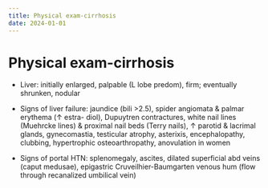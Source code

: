 ```yaml
---
title: Physical exam-cirrhosis
date: 2024-01-01
---
```

# Physical exam-cirrhosis

* Liver: initially enlarged, palpable (L lobe predom), firm; eventually shrunken, nodular

* Signs of liver failure: jaundice (bili >2.5), spider angiomata & palmar erythema (↑ estra- diol), Dupuytren contractures, white nail lines (Muehrcke lines) & proximal nail beds (Terry nails), ↑ parotid & lacrimal glands, gynecomastia, testicular atrophy, asterixis, encephalopathy, clubbing, hypertrophic osteoarthropathy, anovulation in women

* Signs of portal HTN: splenomegaly, ascites, dilated superficial abd veins (caput medusae), epigastric Cruveilhier-Baumgarten venous hum (flow through recanalized umbilical vein)
